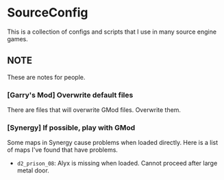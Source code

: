 # SourceConfig

This is a collection of configs and scripts that I use in many source engine games.

## NOTE

These are notes for people.

### [Garry's Mod] Overwrite default files

There are files that will overwrite GMod files. Overwrite them.

### [Synergy] If possible, play with GMod

Some maps in Synergy cause problems when loaded directly. Here is a list of maps I've found that have problems.

* `d2_prison_08`: Alyx is missing when loaded. Cannot proceed after large metal door.
